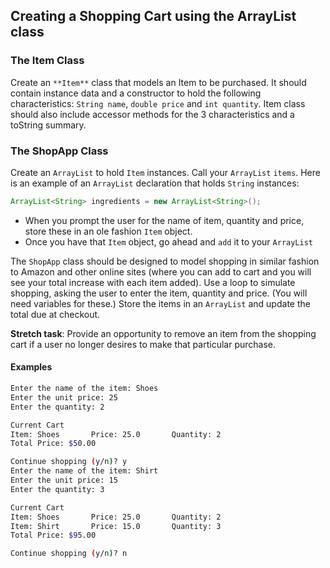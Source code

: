 ## Creating a Shopping Cart using the ArrayList class

### The Item Class

Create an `**Item**` class that models an Item to be purchased. It should contain instance data and a constructor to hold the following characteristics: `String name`, `double price` and `int quantity`. Item class should also include accessor methods for the 3 characteristics and a toString summary.

### The ShopApp Class

Create an `ArrayList` to hold `Item` instances. Call your `ArrayList` `items`. Here is an example of an `ArrayList` declaration that holds `String` instances:

```java
ArrayList<String> ingredients = new ArrayList<String>();
```

- When you prompt the user for the name of item, quantity and price, store these in an ole fashion `Item` object.
- Once you have that `Item` object, go ahead and `add` it to your `ArrayList`

The `ShopApp` class should be designed to model shopping in similar fashion to Amazon and other online sites (where you can add to cart and you will see your total increase with each item added). Use a loop to simulate shopping, asking the user to enter the item, quantity and price. (You will need variables for these.) Store the items in an `ArrayList` and update the total due at checkout.

 **Stretch task**: Provide an opportunity to remove an item from the shopping cart if a user no longer desires to make that particular purchase.

#### Examples

```bash
Enter the name of the item: Shoes
Enter the unit price: 25
Enter the quantity: 2

Current Cart
Item: Shoes		  Price: 25.0	    Quantity: 2
Total Price: $50.00

Continue shopping (y/n)? y
Enter the name of the item: Shirt
Enter the unit price: 15
Enter the quantity: 3

Current Cart
Item: Shoes		  Price: 25.0	    Quantity: 2		
Item: Shirt		  Price: 15.0	    Quantity: 3		
Total Price: $95.00

Continue shopping (y/n)? n
```
